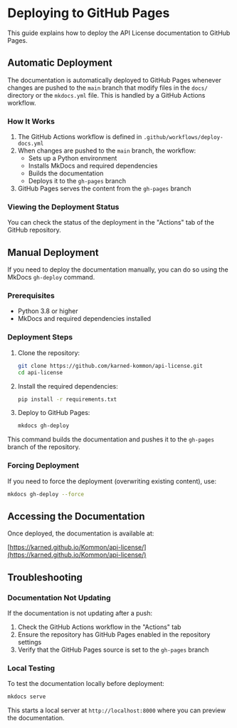 # Deploying to GitHub Pages

This guide explains how to deploy the API License documentation to GitHub Pages.

## Automatic Deployment

The documentation is automatically deployed to GitHub Pages whenever changes are pushed to the `main` branch that modify files in the `docs/` directory or the `mkdocs.yml` file. This is handled by a GitHub Actions workflow.

### How It Works

1. The GitHub Actions workflow is defined in `.github/workflows/deploy-docs.yml`
2. When changes are pushed to the `main` branch, the workflow:
   - Sets up a Python environment
   - Installs MkDocs and required dependencies
   - Builds the documentation
   - Deploys it to the `gh-pages` branch
3. GitHub Pages serves the content from the `gh-pages` branch

### Viewing the Deployment Status

You can check the status of the deployment in the "Actions" tab of the GitHub repository.

## Manual Deployment

If you need to deploy the documentation manually, you can do so using the MkDocs `gh-deploy` command.

### Prerequisites

- Python 3.8 or higher
- MkDocs and required dependencies installed

### Deployment Steps

1. Clone the repository:
   ```bash
   git clone https://github.com/karned-kommon/api-license.git
   cd api-license
   ```

2. Install the required dependencies:
   ```bash
   pip install -r requirements.txt
   ```

3. Deploy to GitHub Pages:
   ```bash
   mkdocs gh-deploy
   ```

This command builds the documentation and pushes it to the `gh-pages` branch of the repository.

### Forcing Deployment

If you need to force the deployment (overwriting existing content), use:

```bash
mkdocs gh-deploy --force
```

## Accessing the Documentation

Once deployed, the documentation is available at:

[https://karned.github.io/Kommon/api-license/](https://karned.github.io/Kommon/api-license/)

## Troubleshooting

### Documentation Not Updating

If the documentation is not updating after a push:

1. Check the GitHub Actions workflow in the "Actions" tab
2. Ensure the repository has GitHub Pages enabled in the repository settings
3. Verify that the GitHub Pages source is set to the `gh-pages` branch

### Local Testing

To test the documentation locally before deployment:

```bash
mkdocs serve
```

This starts a local server at `http://localhost:8000` where you can preview the documentation.

